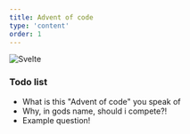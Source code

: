 ```yaml
---
title: Advent of code
type: 'content'
order: 1
---
```

![Svelte](/aoc/logo.jpg)
### Todo list
- What is this "Advent of code" you speak of
- Why, in gods name, should i compete?!
- Example question!

